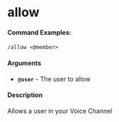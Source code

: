 # allow

#### Command Examples:

```fix
/allow <@member>
```

#### Arguments

- **`@user`** - The user to allow

#### Description

Allows a user in your Voice Channel
